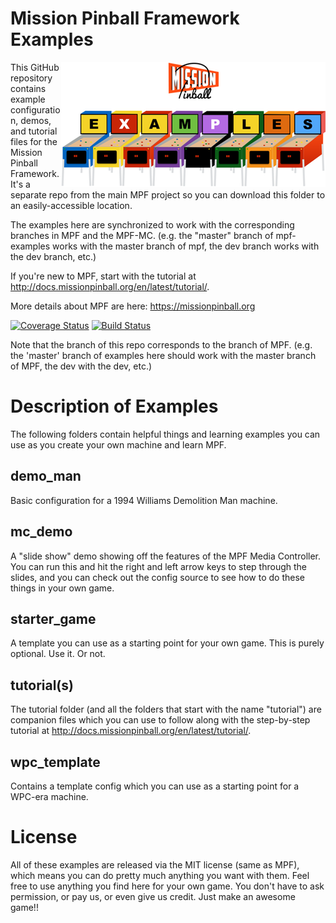 Mission Pinball Framework Examples
==================================

<img align="right" height="200" src="mpf-examples-logo.png"/>

This GitHub repository contains example configuration, demos, and tutorial files for the Mission Pinball Framework. It's
a separate repo from the main MPF project so you can download this folder to an easily-accessible location.

The examples here are synchronized to work with the corresponding branches in MPF and the MPF-MC. (e.g. the "master"
branch of mpf-examples works with the master branch of mpf, the dev branch works with the dev branch, etc.)

If you're new to MPF, start with the tutorial at http://docs.missionpinball.org/en/latest/tutorial/.

More details about MPF are here: https://missionpinball.org

[![Coverage Status](https://coveralls.io/repos/missionpinball/mpf-examples/badge.svg?branch=dev&service=github)](https://coveralls.io/github/missionpinball/mpf-examples?branch=dev)
[![Build Status](https://travis-ci.org/missionpinball/mpf-examples.svg?branch=dev)](https://travis-ci.org/missionpinball/mpf-examples)

Note that the branch of this repo corresponds to the branch of MPF. (e.g. the 'master' branch of examples here should
work with the master branch of MPF, the dev with the dev, etc.)


Description of Examples
=======================
The following folders contain helpful things and learning examples you can use as you create your own machine and learn
MPF.

demo_man
--------
Basic configuration for a 1994 Williams Demolition Man machine.

mc_demo
-------
A "slide show" demo showing off the features of the MPF Media Controller. You can run this and hit the right and left
arrow keys to step through the slides, and you can check out the config source to see how to do these things in your own
game.

starter_game
------------
A template you can use as a starting point for your own game. This is purely optional. Use it. Or not.

tutorial(s)
-----------
The tutorial folder (and all the folders that start with the name "tutorial") are companion files which you can use to
follow along with the step-by-step tutorial at http://docs.missionpinball.org/en/latest/tutorial/.

wpc_template
--------------------
Contains a template config which you can use as a starting point for a WPC-era machine.


License
=======
All of these examples are released via the MIT license (same as MPF), which means you can do pretty much anything you
want with them. Feel free to use anything you find here for your own game. You don't have to ask permission, or pay us,
or even give us credit. Just make an awesome game!!
